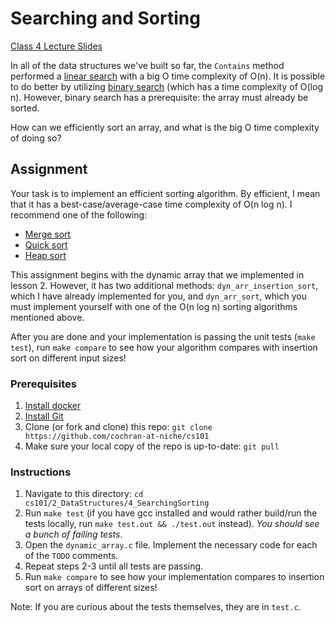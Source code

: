 # Searching and Sorting

[Class 4 Lecture Slides](https://docs.google.com/presentation/d/1INd__JkD1sxe2vVvAiAZw068FkK4p2O7HPjcgFd_NHQ/edit?usp=sharing)

In all of the data structures we've built so far, the `Contains` method
performed a [linear search](https://en.wikipedia.org/wiki/Linear_search) with a
big O time complexity of O(n). It is possible to do better by utilizing [binary
search](https://en.wikipedia.org/wiki/Binary_search_algorithm) (which has a time
complexity of O(log n). However, binary search has a prerequisite: the array
must already be sorted.

How can we efficiently sort an array, and what is the big O time complexity of
doing so?

## Assignment

Your task is to implement an efficient sorting algorithm. By efficient, I mean
that it has a best-case/average-case time complexity of O(n log n). I recommend
one of the following:

* [Merge sort](https://en.wikipedia.org/wiki/Merge_sort)
* [Quick sort](https://en.wikipedia.org/wiki/Quicksort)
* [Heap sort](https://en.wikipedia.org/wiki/Heapsort)

This assignment begins with the dynamic array that we implemented in lesson 2.
However, it has two additional methods: `dyn_arr_insertion_sort`, which I have
already implemented for you, and `dyn_arr_sort`, which you must implement
yourself with one of the O(n log n) sorting algorithms mentioned above.

After you are done and your implementation is passing the unit tests (`make
test`), run `make compare` to see how your algorithm compares with insertion
sort on different input sizes!

### Prerequisites

1. [Install docker](https://docs.docker.com/install/)
2. [Install Git](https://git-scm.com/book/en/v2/Getting-Started-Installing-Git)
3. Clone (or fork and clone) this repo: `git clone https://github.com/cochran-at-niche/cs101`
4. Make sure your local copy of the repo is up-to-date: `git pull`

### Instructions

1. Navigate to this directory: `cd cs101/2_DataStructures/4_SearchingSorting`
2. Run `make test` (if you have gcc installed and would rather build/run the
   tests locally, run `make test.out && ./test.out` instead). *You should see a
   bunch of failing tests*.
3. Open the `dynamic_array.c` file. Implement the necessary code for each of the
   `TODO` comments.
4. Repeat steps 2-3 until all tests are passing.
5. Run `make compare` to see how your implementation compares to insertion sort
   on arrays of different sizes!

Note: If you are curious about the tests themselves, they are in `test.c`.
